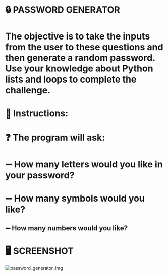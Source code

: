 # :lock: PASSWORD GENERATOR

# The objective is to take the inputs from the user to these questions and then generate a random password. Use your knowledge about Python lists and loops to complete the challenge.

# 📝 Instructions:

# :question: The program will ask:

# :heavy_minus_sign: How many letters would you like in your password?

# :heavy_minus_sign: How many symbols would you like?

## :heavy_minus_sign: How many numbers would you like?

# :desktop_computer: SCREENSHOT 

![password_generator_img](https://user-images.githubusercontent.com/118696796/206564949-df769a17-770c-45dd-8412-48eb013c2ba0.png)
